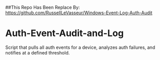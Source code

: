 ##This Repo Has Been Replace By:
https://github.com/RussellLeVasseur/Windows-Event-Log-Auth-Audit

# Auth-Event-Audit-and-Log
Script that pulls all auth events for a device, analyzes auth failures, and notifies at a defined threshold.
